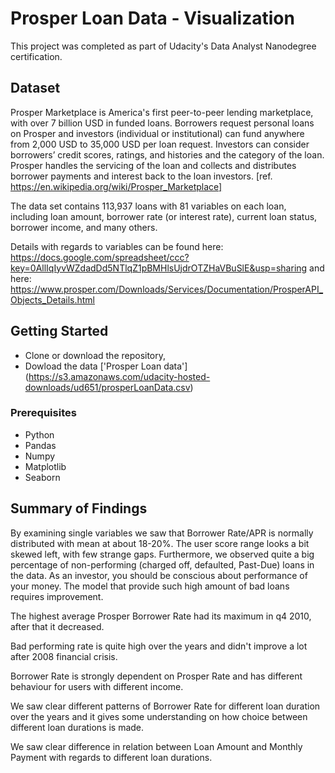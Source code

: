 # Prosper Loan Data - Visualization
This project was completed as part of Udacity's Data Analyst Nanodegree certification.


## Dataset
Prosper Marketplace is America's first peer-to-peer lending marketplace, with over 7 billion USD in funded loans. Borrowers request personal loans on Prosper and investors (individual or institutional) can fund anywhere from 2,000 USD to 35,000 USD per loan request. Investors can consider borrowers’ credit scores, ratings, and histories and the category of the loan. Prosper handles the servicing of the loan and collects and distributes borrower payments and interest back to the loan investors. [ref. https://en.wikipedia.org/wiki/Prosper_Marketplace]

The data set contains 113,937 loans with 81 variables on each loan, including loan amount, borrower rate (or interest rate), current loan status, borrower income, and many others.

Details with regards to variables can be found here: https://docs.google.com/spreadsheet/ccc?key=0AllIqIyvWZdadDd5NTlqZ1pBMHlsUjdrOTZHaVBuSlE&usp=sharing and here: https://www.prosper.com/Downloads/Services/Documentation/ProsperAPI_Objects_Details.html

## Getting Started
- Clone or download the repository,
- Dowload the data ['Prosper Loan data'] (https://s3.amazonaws.com/udacity-hosted-downloads/ud651/prosperLoanData.csv)


### Prerequisites
- Python
- Pandas
- Numpy
- Matplotlib
- Seaborn

## Summary of Findings

By examining single variables we saw that Borrower Rate/APR is normally distributed with mean at about 18-20%. The user score range looks a bit skewed left, with few strange gaps. Furthermore, we observed quite a big percentage of non-performing (charged off, defaulted, Past-Due) loans in the data. As an investor, you should be conscious about performance of your money. The model that provide such high amount of bad loans requires improvement.

The highest average Prosper Borrower Rate had its maximum in q4 2010, after that it decreased. 

Bad performing rate is quite high over the years and didn't improve a lot after 2008 financial crisis.

Borrower Rate is strongly dependent on Prosper Rate and has different behaviour for users with different income. 

We saw clear different patterns of Borrower Rate for different loan duration over the years and it gives some understanding on how choice between different loan durations is made.

We saw clear difference in relation between Loan Amount and Monthly Payment with regards to different loan durations. 
